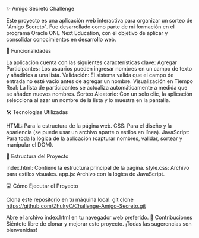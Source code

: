 ✨ Amigo Secreto Challenge

Este proyecto es una aplicación web interactiva para organizar un sorteo de "Amigo Secreto". Fue desarrollado como parte de mi formación en el programa Oracle ONE Next Education, con el objetivo de aplicar y consolidar conocimientos en desarrollo web.

🚀 Funcionalidades

La aplicación cuenta con las siguientes características clave:
Agregar Participantes: Los usuarios pueden ingresar nombres en un campo de texto y añadirlos a una lista.
Validación: El sistema valida que el campo de entrada no esté vacío antes de agregar un nombre.
Visualización en Tiempo Real: La lista de participantes se actualiza automáticamente a medida que se añaden nuevos nombres.
Sorteo Aleatorio: Con un solo clic, la aplicación selecciona al azar un nombre de la lista y lo muestra en la pantalla.

🛠️ Tecnologías Utilizadas

HTML: Para la estructura de la página web.
CSS: Para el diseño y la apariencia (se puede usar un archivo aparte o estilos en línea).
JavaScript: Para toda la lógica de la aplicación (capturar nombres, validar, sortear y manipular el DOM).

📂 Estructura del Proyecto

index.html: Contiene la estructura principal de la página.
style.css: Archivo para estilos visuales.
app.js: Archivo con la lógica de JavaScript.

💻 Cómo Ejecutar el Proyecto

Clona este repositorio en tu máquina local:
git clone https://github.com/ZhukyC/Challenge-Amigo-Secreto.git


Abre el archivo index.html en tu navegador web preferido.
📝 Contribuciones
Siéntete libre de clonar y mejorar este proyecto. ¡Todas las sugerencias son bienvenidas!
